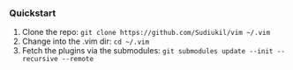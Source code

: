 ### Quickstart

1. Clone the repo: `git clone https://github.com/Sudiukil/vim ~/.vim`
2. Change into the .vim dir: `cd ~/.vim`
2. Fetch the plugins via the submodules: `git submodules update --init --recursive --remote`